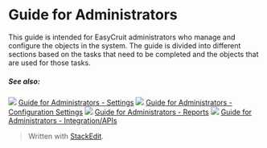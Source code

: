 # Guide for Administrators

This guide is intended for EasyCruit administrators who manage and configure the objects in the system. The guide is divided into different sections based on the tasks that need to be completed and the objects that are used for those tasks.

##### See also:

![](../Resources/Images/icon-document-link.png) [Guide for Administrators - Settings](guide_for_administrators_settings.htm)
![](../Resources/Images/icon-document-link.png) [Guide for Administrators - Configuration Settings](guide_for_administrators_configuration_settings.htm)
![](../Resources/Images/icon-document-link.png) [Guide for Administrators - Reports](guide_for_administrators_reports.htm)
![](../Resources/Images/icon-document-link.png) [Guide for Administrators - Integration/APIs](guide_for_administrators_integration_apis.htm)


> Written with [StackEdit](https://stackedit.io/).
<!--stackedit_data:
eyJoaXN0b3J5IjpbLTQzMTg4OTk2OV19
-->